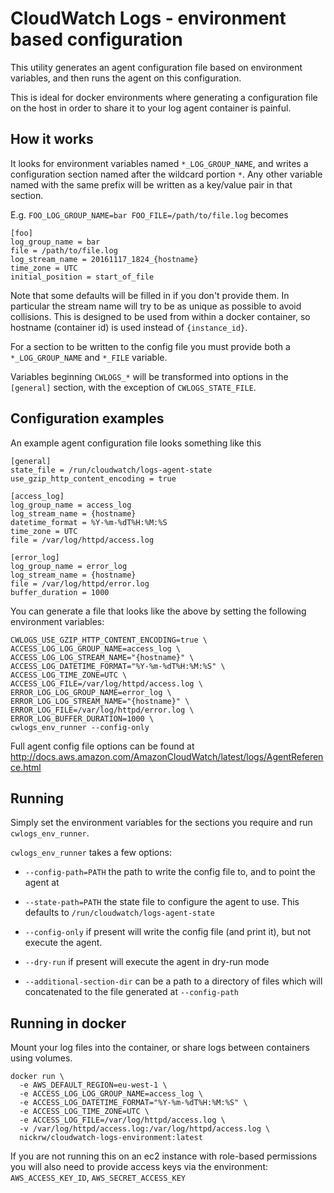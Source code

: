 # CloudWatch Logs - environment based configuration

This utility generates an agent configuration file based on environment
variables, and then runs the agent on this configuration.

This is ideal for docker environments where generating a configuration file
on the host in order to share it to your log agent container is painful.


## How it works

It looks for environment variables named `*_LOG_GROUP_NAME`, and writes a
configuration section named after the wildcard portion `*`. Any other
variable named with the same prefix will be written as a key/value pair in
that section.

E.g. `FOO_LOG_GROUP_NAME=bar FOO_FILE=/path/to/file.log` becomes

```
[foo]
log_group_name = bar
file = /path/to/file.log
log_stream_name = 20161117_1824_{hostname}
time_zone = UTC
initial_position = start_of_file
```

Note that some defaults will be filled in if you don't provide them. In
particular the stream name will try to be as unique as possible to avoid
collisions. This is designed to be used from within a docker container, so
hostname (container id) is used instead of `{instance_id}`.

For a section to be written to the config file you must provide both a
`*_LOG_GROUP_NAME` and `*_FILE` variable.

Variables beginning `CWLOGS_*` will be transformed into options in the
`[general]` section, with the exception of `CWLOGS_STATE_FILE`.


## Configuration examples

An example agent configuration file looks something like this

```
[general]
state_file = /run/cloudwatch/logs-agent-state
use_gzip_http_content_encoding = true

[access_log]
log_group_name = access_log
log_stream_name = {hostname}
datetime_format = %Y-%m-%dT%H:%M:%S
time_zone = UTC
file = /var/log/httpd/access.log

[error_log]
log_group_name = error_log
log_stream_name = {hostname}
file = /var/log/httpd/error.log
buffer_duration = 1000
```

You can generate a file that looks like the above by setting the following
environment variables:

```
CWLOGS_USE_GZIP_HTTP_CONTENT_ENCODING=true \
ACCESS_LOG_LOG_GROUP_NAME=access_log \
ACCESS_LOG_LOG_STREAM_NAME="{hostname}" \
ACCESS_LOG_DATETIME_FORMAT="%Y-%m-%dT%H:%M:%S" \
ACCESS_LOG_TIME_ZONE=UTC \
ACCESS_LOG_FILE=/var/log/httpd/access.log \
ERROR_LOG_LOG_GROUP_NAME=error_log \
ERROR_LOG_LOG_STREAM_NAME="{hostname}" \
ERROR_LOG_FILE=/var/log/httpd/error.log \
ERROR_LOG_BUFFER_DURATION=1000 \
cwlogs_env_runner --config-only
```

Full agent config file options can be found at
http://docs.aws.amazon.com/AmazonCloudWatch/latest/logs/AgentReference.html


## Running

Simply set the environment variables for the sections you require and run
`cwlogs_env_runner`.

`cwlogs_env_runner` takes a few options:

* `--config-path=PATH` the path to write the config file to, and to point the agent
  at

* `--state-path=PATH` the state file to configure the agent to use. This defaults
  to `/run/cloudwatch/logs-agent-state`

* `--config-only` if present will write the config file (and print it), but
  not execute the agent.

* `--dry-run` if present will execute the agent in dry-run mode

* `--additional-section-dir` can be a path to a directory of files which will
  concatenated to the file generated at `--config-path`


## Running in docker

Mount your log files into the container, or share logs between containers
using volumes.

```
docker run \
  -e AWS_DEFAULT_REGION=eu-west-1 \
  -e ACCESS_LOG_LOG_GROUP_NAME=access_log \
  -e ACCESS_LOG_DATETIME_FORMAT="%Y-%m-%dT%H:%M:%S" \
  -e ACCESS_LOG_TIME_ZONE=UTC \
  -e ACCESS_LOG_FILE=/var/log/httpd/access.log \
  -v /var/log/httpd/access.log:/var/log/httpd/access.log \
  nickrw/cloudwatch-logs-environment:latest
```

If you are not running this on an ec2 instance with role-based permissions you
will also need to provide access keys via the environment: `AWS_ACCESS_KEY_ID`,
`AWS_SECRET_ACCESS_KEY`
